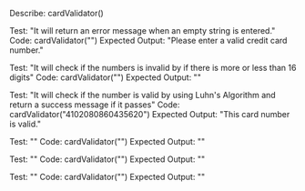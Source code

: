 Describe: cardValidator()

Test: "It will return an error message when an empty string is entered."
Code: cardValidator("")
Expected Output: "Please enter a valid credit card number."

Test: "It will check if the numbers is invalid by if there is more or less than 16 digits"
Code: cardValidator("")
Expected Output: ""

Test: "It will check if the number is valid by using Luhn's Algorithm and return a success message if it passes"
Code: cardValidator("4102080860435620")
Expected Output: "This card number is valid."

Test: ""
Code: cardValidator("")
Expected Output: ""

Test: ""
Code: cardValidator("")
Expected Output: ""

Test: ""
Code: cardValidator("")
Expected Output: ""